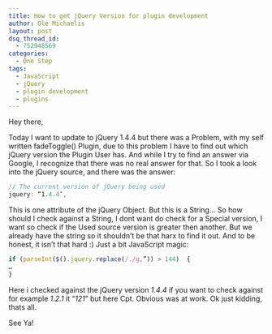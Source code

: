 ```yaml
---
title: How to get jQuery Version for plugin development
author: Ole Michaelis
layout: post
dsq_thread_id:
  - 752948569
categories:
  - One Step
tags:
  - JavaScript
  - jQuery
  - plugin development
  - plugins
---
```


Hey there,

Today I want to update to jQuery 1.4.4 but there was a Problem, with my self written fadeToggle() Plugin, due to this problem I have to find out which jQuery version the Plugin User has. And while I try to find an answer via Google, I recognize that there was no real answer for that. So I took a look into the jQuery source, and there was the answer:

```javascript
// The current version of jQuery being used
jquery: “1.4.4″,
```

This is one attribute of the jQuery Object. But this is a String… So how should I check against a String, I dont want do check for a Special version, I want so check if the Used source version is greater then another. But we already have the string so it shouldn’t be that harx to find it out. And to be honest, it isn’t that hard :) Just a bit JavaScript magic:

```javascript
if (parseInt($().jquery.replace(/./g,”)) > 144)  {
…
}
```

Here i checked against the jQuery version *1.4.4* if you want to check against for example *1.2.1* it “*121*” but here Cpt. Obvious was at work. Ok just kidding, thats all.

See Ya!